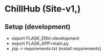 # ChillHub (Site-v1,)

## Setup (development)
 - export FLASK_ENV=development
 - export FLASK_APP=main.py
 - pip -r requirements.txt (install requirements)
